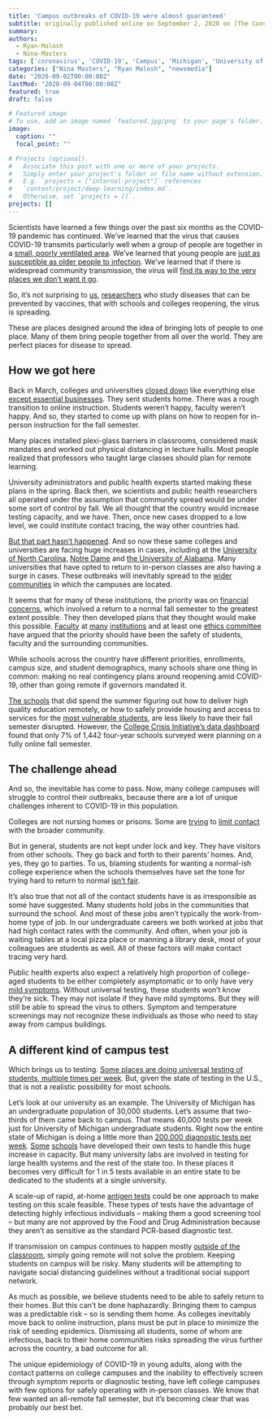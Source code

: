 ```yaml
---
title: 'Campus outbreaks of COVID-19 were almost guaranteed'
subtitle: originally published online on September 2, 2020 on [The Conversation](https://theconversation.com/campus-outbreaks-of-covid-19-were-almost-guaranteed-145235)
summary: 
authors: 
  - Ryan-Malosh
  - Nina-Masters
tags: ['coronavirus', 'COVID-19', 'Campus', 'Michigan', 'University of Michigan', 'community spread']
categories: ["Nina Masters", "Ryan Malosh", "newsmedia"]
date: "2020-09-02T00:00:00Z"
lastMod: "2020-09-04T00:00:00Z"
featured: true
draft: false

# Featured image
# To use, add an image named `featured.jpg/png` to your page's folder. 
image:
  caption: ""
  focal_point: ""

# Projects (optional).
#   Associate this post with one or more of your projects.
#   Simply enter your project's folder or file name without extension.
#   E.g. `projects = ["internal-project"]` references 
#   `content/project/deep-learning/index.md`.
#   Otherwise, set `projects = []`.
projects: []
---
```

Scientists have learned a few things over the past six months as the COVID-19 pandemic has continued. We’ve learned that the virus that causes COVID-19 transmits particularly well when a group of people are together in a [small, poorly ventilated area](https://www.cidrap.umn.edu/news-perspective/2020/05/indoor-spread-covid-19-can-be-lessened-experts-say). We’ve learned that young people are [just as susceptible as older people to infection](https://www.statnews.com/2020/03/18/coronavirus-new-age-analysis-of-risk-confirms-young-adults-not-invincible/). We’ve learned that if there is widespread community transmission, the virus will [find its way to the very places we don’t want it go](https://www.forbes.com/sites/annaesakismith/2020/06/29/can-college-campuses-prevent-the-spread-of-covid-19-when-they-reopen-this-fall/#4e256e8f1024).

So, it’s not surprising to [us](https://scholar.google.com/citations?hl=en&user=e9oZqAgAAAAJ), [researchers](https://scholar.google.com/citations?user=OMatXSwAAAAJ&hl=en) who study diseases that can be prevented by vaccines, that with schools and colleges reopening, the virus is spreading.

These are places designed around the idea of bringing lots of people to one place. Many of them bring people together from all over the world. They are perfect places for disease to spread.

## How we got here
Back in March, colleges and universities [closed down](https://www.cnn.com/2020/03/09/us/coronavirus-university-college-classes/index.html) like everything else [except essential businesses](https://www.mlive.com/public-interest/2020/03/all-michigan-residents-most-businesses-ordered-to-stay-home-to-slow-spread-of-coronavirus.html). They sent students home. There was a rough transition to online instruction. Students weren’t happy, faculty weren’t happy. And so, they started to come up with plans on how to reopen for in-person instruction for the fall semester.

Many places installed plexi-glass barriers in classrooms, considered mask mandates and worked out physical distancing in lecture halls. Most people realized that professors who taught large classes should plan for remote learning.

University administrators and public health experts started making these plans in the spring. Back then, we scientists and public health researchers all operated under the assumption that community spread would be under some sort of control by fall. We all thought that the country would increase testing capacity, and we have. Then, once new cases dropped to a low level, we could institute contact tracing, the way other countries had.

[But that part hasn’t happened](https://www.theatlantic.com/politics/archive/2020/08/contact-tracing-hr-6666-working-us/615637/). And so now these same colleges and universities are facing huge increases in cases, including at the [University of North Carolina](https://carolinatogether.unc.edu/dashboard/), [Notre Dame](https://here.nd.edu/our-approach/dashboard/) and [the University of Alabama](https://uasystem.edu/covid-19-dashboard/). Many universities that have opted to return to in-person classes are also having a surge in cases. These outbreaks will inevitably spread to the [wider communities](https://iowastartingline.com/2020/08/30/ames-iowa-city-covid-outbreaks-are-worst-in-the-world/) in which the campuses are located.

It seems that for many of these institutions, the priority was on [financial concerns](https://www.nytimes.com/2020/08/03/business/how-schools-reopen.html), which involved a return to a normal fall semester to the greatest extent possible. They then developed plans that they thought would make this possible. [Faculty](https://www.insidehighered.com/news/2020/07/31/faculty-members-new-coronavirus-hot-spots-want-remote-fall-or-delayed-opening) at [many](https://www.washingtonpost.com/education/2020/07/01/college-professors-fall-remote-teaching/) [institutions](https://www.savannahnow.com/business/20200721/savannah-state-faculty-members-urge-university-system-of-georgia-to-move-to-online-remote-learning-for-fall-semester) and at least one [ethics committee](https://drive.google.com/file/d/1hcO4IuY9Rck3rXFojSUydgYD8YhMdRmy/view) have argued that the priority should have been the safety of students, faculty and the surrounding communities.

While schools across the country have different priorities, enrollments, campus size, and student demographics, many schools share one thing in common: making no real contingency plans around reopening amid COVID-19, other than going remote if governors mandated it.

[The schools](https://www.insidehighered.com/news/2020/05/14/cal-state-pursuing-online-fall) that did spend the summer figuring out how to deliver high quality education remotely, or how to safely provide housing and access to services for the [most vulnerable students](https://www.newamerica.org/education-policy/edcentral/playbook-campus-housing-during-covid-19-considerations-housing-and-reimbursing-students/), are less likely to have their fall semester disrupted. However, the [College Crisis Initiative’s data dashboard](https://collegecrisis.shinyapps.io/dashboard/) found that only 7% of 1,442 four-year schools surveyed were planning on a fully online fall semester.

## The challenge ahead
And so, the inevitable has come to pass. Now, many college campuses will struggle to control their outbreaks, because there are a lot of unique challenges inherent to COVID-19 in this population.

Colleges are not nursing homes or prisons. Some are [trying](https://www.detroitnews.com/story/news/local/michigan/2020/08/19/albion-college-track-students-forbid-travel-off-campus-covid-19/5611603002/) to [limit contact](https://www.newarkadvocate.com/story/news/local/granville/2020/08/07/denison-majority-students-expected-back-person-learning-app/5572564002/) with the broader community.

But in general, students are not kept under lock and key. They have visitors from other schools. They go back and forth to their parents’ homes. And, yes, they go to parties. To us, blaming students for wanting a normal-ish college experience when the schools themselves have set the tone for trying hard to return to normal [isn’t fair](https://www.chronicle.com/article/the-student-blaming-has-begun).

It’s also true that not all of the contact students have is as irresponsible as some have suggested. Many students hold jobs in the communities that surround the school. And most of these jobs aren’t typically the work-from-home type of job. In our undergraduate careers we both worked at jobs that had high contact rates with the community. And often, when your job is waiting tables at a local pizza place or manning a library desk, most of your colleagues are students as well. All of these factors will make contact tracing very hard.

Public health experts also expect a relatively high proportion of college-aged students to be either completely asymptomatic or to only have very [mild symptoms](https://www.npr.org/2020/08/26/906145012/colleges-report-more-covid-19-cases-as-students-return-to-campus). Without universal testing, these students won’t know they’re sick. They may not isolate if they have mild symptoms. But they will still be able to spread the virus to others. Symptom and temperature screenings may not recognize these individuals as those who need to stay away from campus buildings.

## A different kind of campus test
Which brings us to testing. [Some places are doing universal testing of students, multiple times per week](https://fortune.com/2020/08/29/covid-testing-university-of-illinois-saliva-test-coronavirus-students-twice-weekly/). But, given the state of testing in the U.S., that is not a realistic possibility for most schools.

Let’s look at our university as an example. The University of Michigan has an undergraduate population of 30,000 students. Let’s assume that two-thirds of them came back to campus. That means 40,000 tests per week just for University of Michigan undergraduate students. Right now the entire state of Michigan is doing a little more than [200,000 diagnostic tests per week](https://mistartmap.info/). [Some](https://covid19.illinois.edu/health-and-support/on-campus-covid-19-testing/) [schools](https://www.bu.edu/back2bu/student-health-safety/covid-19-screening-testing-contact-tracing/) have developed their own tests to handle this huge increase in capacity. But many university labs are involved in testing for large health systems and the rest of the state too. In these places it becomes very difficult for 1 in 5 tests available in an entire state to be dedicated to the students at a single university.

A scale-up of rapid, at-home [antigen tests](https://theconversation.com/will-the-new-15-minute-covid-19-test-solve-us-testing-problems-145285) could be one approach to make testing on this scale feasible. These types of tests have the advantage of detecting highly infectious individuals – making them a good screening tool – but many are not approved by the Food and Drug Administration because they aren’t as sensitive as the standard PCR-based diagnostic test.

If transmission on campus continues to happen mostly [outside of the classroom](https://uasystem.edu/assets/2020/08/Press-release-2020Aug28-2.pdf), simply going remote will not solve the problem. Keeping students on campus will be risky. Many students will be attempting to navigate social distancing guidelines without a traditional social support network.

As much as possible, we believe students need to be able to safely return to their homes. But this can’t be done haphazardly. Bringing them to campus was a predictable risk – so is sending them home. As colleges inevitably move back to online instruction, plans must be put in place to minimize the risk of seeding epidemics. Dismissing all students, some of whom are infectious, back to their home communities risks spreading the virus further across the country, a bad outcome for all.

The unique epidemiology of COVID-19 in young adults, along with the contact patterns on college campuses and the inability to effectively screen through symptom reports or diagnostic testing, have left college campuses with few options for safely operating with in-person classes. We know that few wanted an all-remote fall semester, but it’s becoming clear that was probably our best bet.